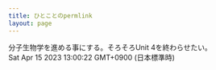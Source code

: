 ```yaml
---
title: ひとことのpermlink
layout: page
---
```

<div class="box" dt="1681531222349">
  分子生物学を進める事にする。そろそろUnit 4を終わらせたい。
  <div class="content is-small">Sat Apr 15 2023 13:00:22 GMT+0900 (日本標準時)</div>
</div>